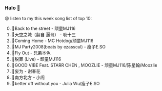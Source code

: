 

### Halo 👋

😄 listen to my this week song list of top 10:

0. 🌈Back to the street - 顽童MJ116
1. 🌈天空之城（翻自 逼哥）  - 耿十三
2. 🌈Coming Home - MC Hotdog/顽童MJ116
3. 🌈MJ Party2008(beats by ezasscul) - 瘦子E.SO
4. 🌈Fly Out - 兄弟本色
5. 🌈脱罪 (Live) - 顽童MJ116
6. 🌈GOOD VIBE Feat. STARR CHEN , MOOZLIE - 顽童MJ116/陈星翰/Moozlie
7. 🌈妄为 - 谢春花
8. 🌈南方北方 - 小闯
9. 🌈better off without you - Julia Wu/瘦子E.SO


